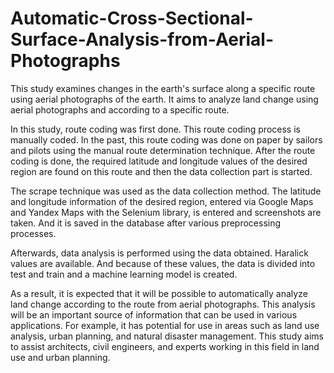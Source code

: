 # Automatic-Cross-Sectional-Surface-Analysis-from-Aerial-Photographs
This study examines changes in the earth's surface along a specific route using aerial photographs of the earth. It aims to analyze land change using aerial photographs and according to a specific route.

In this study, route coding was first done. This route coding process is manually coded. In the past, this route coding was done on paper by sailors and pilots using the manual route determination technique. After the route coding is done, the required latitude and longitude values of the desired region are found on this route and then the data collection part is started.

The scrape technique was used as the data collection method. The latitude and longitude information of the desired region, entered via Google Maps and Yandex Maps with the Selenium library, is entered and screenshots are taken. And it is saved in the database after various preprocessing processes.

Afterwards, data analysis is performed using the data obtained. Haralick values are available. And because of these values, the data is divided into test and train and a machine learning model is created.

As a result, it is expected that it will be possible to automatically analyze land change according to the route from aerial photographs. This analysis will be an important source of information that can be used in various applications. For example, it has potential for use in areas such as land use analysis, urban planning, and natural disaster management.
This study aims to assist architects, civil engineers, and experts working in this field in land use and urban planning.
